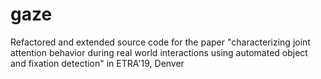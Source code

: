 # gaze
Refactored and extended source code for the paper "characterizing joint attention behavior during real world interactions using automated object and fixation detection" in ETRA'19, Denver
